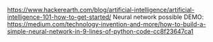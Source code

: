 https://www.hackerearth.com/blog/artificial-intelligence/artificial-intelligence-101-how-to-get-started/
Neural network possible DEMO:
https://medium.com/technology-invention-and-more/how-to-build-a-simple-neural-network-in-9-lines-of-python-code-cc8f23647ca1